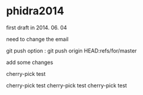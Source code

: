 phidra2014
==========

first draft in 2014. 06. 04

need to change the email

git push option : git push origin HEAD:refs/for/master

add some changes

cherry-pick test

cherry-pick test
cherry-pick test
cherry-pick test
